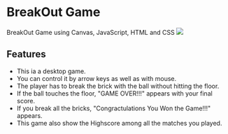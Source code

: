 # BreakOut Game
BreakOut Game using Canvas, JavaScript, HTML and CSS
![](https://user-images.githubusercontent.com/83106116/134817539-a6629d2a-e3f6-4d19-bc82-77be34785dca.gif)

## Features
* This ia a desktop game.
* You can control it by arrow keys as well as with mouse.
* The player has to break the brick with the ball without hitting the floor.
* If the ball touches the floor, "GAME OVER!!!" appears with your final score.
* If you break all the bricks, "Congractulations You Won the Game!!!" appears.
* This game also show the Highscore among all the matches you played.   




